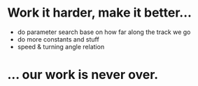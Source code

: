 # Work it harder, make it better...

- do parameter search base on how far along the track we go
- do more constants and stuff
- speed & turning angle relation

# ... our work is never over.